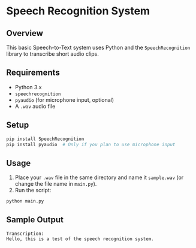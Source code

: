 # Speech Recognition System

## Overview
This basic Speech-to-Text system uses Python and the `SpeechRecognition` library to transcribe short audio clips.

## Requirements
- Python 3.x
- `speechrecognition`
- `pyaudio` (for microphone input, optional)
- A `.wav` audio file

## Setup
```bash
pip install SpeechRecognition
pip install pyaudio  # Only if you plan to use microphone input
```

## Usage
1. Place your `.wav` file in the same directory and name it `sample.wav` (or change the file name in `main.py`).
2. Run the script:
```bash
python main.py
```

## Sample Output
```text
Transcription:
Hello, this is a test of the speech recognition system.
```